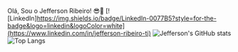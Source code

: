 Olá, Sou o Jefferson Ribeiro! 😎👋
[![LinkedIn]https://img.shields.io/badge/LinkedIn-0077B5?style=for-the-badge&logo=linkedin&logoColor=white](https://www.linkedin.com/in/jefferson-ribeiro-ti)
![Jefferson's GitHub stats](https://github-readme-stats.vercel.app/api?username=jeffersonribeiro&show_icons=true&title_color=ff4c4c&icon_color=ff4c4c&text_color=eaeaea&bg_color=000000)![Top Langs](https://github-readme-stats.vercel.app/api/top-langs/?username=jeffersonribeiro&layout=compact&theme=red)
